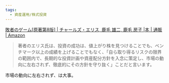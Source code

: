 ```yaml
---
tags:
  - 資産運用/株式投資
---
```

[敗者のゲーム[原著第8版] | チャールズ・エリス, 鹿毛 雄二, 鹿毛 房子 |本 | 通販 | Amazon](https://www.amazon.co.jp/%E6%95%97%E8%80%85%E3%81%AE%E3%82%B2%E3%83%BC%E3%83%A0-%E5%8E%9F%E8%91%97%E7%AC%AC8%E7%89%88-%E3%83%81%E3%83%A3%E3%83%BC%E3%83%AB%E3%82%BA%E3%83%BB%E3%82%A8%E3%83%AA%E3%82%B9/dp/4532359112)

>著者のエリス氏は、投資の成功は、値上がり株を見つけることでも、ベンチマーク以上の成績を上げることでもなく、「自ら取り得るリスクの限界の範囲内で、長期的な投資計画や資産配分方針を入念に策定し、市場の動向に左右されず、徹底的にその方針を守り抜く」ことだと言います。

市場の動向に左右されず、は大事。

